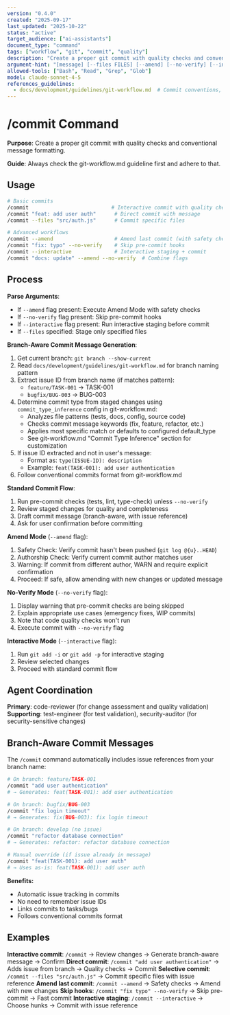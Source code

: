 ```yaml
---
version: "0.4.0"
created: "2025-09-17"
last_updated: "2025-10-22"
status: "active"
target_audience: ["ai-assistants"]
document_type: "command"
tags: ["workflow", "git", "commit", "quality"]
description: "Create a proper git commit with quality checks and conventional message"
argument-hint: "[message] [--files FILES] [--amend] [--no-verify] [--interactive]"
allowed-tools: ["Bash", "Read", "Grep", "Glob"]
model: claude-sonnet-4-5
references_guidelines:
  - docs/development/guidelines/git-workflow.md  # Commit conventions, type inference, branch naming
---
```


# /commit Command

**Purpose**: Create a proper git commit with quality checks and conventional message formatting.

**Guide**: Always check the git-workflow.md guideline first and adhere to that.

## Usage

```bash
# Basic commits
/commit                           # Interactive commit with quality checks
/commit "feat: add user auth"      # Direct commit with message
/commit --files "src/auth.js"      # Commit specific files

# Advanced workflows
/commit --amend                    # Amend last commit (with safety checks)
/commit "fix: typo" --no-verify    # Skip pre-commit hooks
/commit --interactive              # Interactive staging + commit
/commit "docs: update" --amend --no-verify  # Combine flags
```

## Process

**Parse Arguments**:
- If `--amend` flag present: Execute Amend Mode with safety checks
- If `--no-verify` flag present: Skip pre-commit hooks
- If `--interactive` flag present: Run interactive staging before commit
- If `--files` specified: Stage only specified files

**Branch-Aware Commit Message Generation**:
1. Get current branch: `git branch --show-current`
2. Read `docs/development/guidelines/git-workflow.md` for branch naming pattern
3. Extract issue ID from branch name (if matches pattern):
   - `feature/TASK-001` → TASK-001
   - `bugfix/BUG-003` → BUG-003
4. Determine commit type from staged changes using `commit_type_inference` config in git-workflow.md:
   - Analyzes file patterns (tests, docs, config, source code)
   - Checks commit message keywords (fix, feature, refactor, etc.)
   - Applies most specific match or defaults to configured default_type
   - See git-workflow.md "Commit Type Inference" section for customization
5. If issue ID extracted and not in user's message:
   - Format as: `type(ISSUE-ID): description`
   - Example: `feat(TASK-001): add user authentication`
6. Follow conventional commits format from git-workflow.md

**Standard Commit Flow**:
1. Run pre-commit checks (tests, lint, type-check) unless `--no-verify`
2. Review staged changes for quality and completeness
3. Draft commit message (branch-aware, with issue reference)
4. Ask for user confirmation before committing

**Amend Mode** (`--amend` flag):
1. Safety Check: Verify commit hasn't been pushed (`git log @{u}..HEAD`)
2. Authorship Check: Verify current commit author matches user
3. Warning: If commit from different author, WARN and require explicit confirmation
4. Proceed: If safe, allow amending with new changes or updated message

**No-Verify Mode** (`--no-verify` flag):
1. Display warning that pre-commit checks are being skipped
2. Explain appropriate use cases (emergency fixes, WIP commits)
3. Note that code quality checks won't run
4. Execute commit with `--no-verify` flag

**Interactive Mode** (`--interactive` flag):
1. Run `git add -i` or `git add -p` for interactive staging
2. Review selected changes
3. Proceed with standard commit flow

## Agent Coordination

**Primary**: code-reviewer (for change assessment and quality validation)
**Supporting**: test-engineer (for test validation), security-auditor (for security-sensitive changes)

## Branch-Aware Commit Messages

The `/commit` command automatically includes issue references from your branch name:

```bash
# On branch: feature/TASK-001
/commit "add user authentication"
# → Generates: feat(TASK-001): add user authentication

# On branch: bugfix/BUG-003
/commit "fix login timeout"
# → Generates: fix(BUG-003): fix login timeout

# On branch: develop (no issue)
/commit "refactor database connection"
# → Generates: refactor: refactor database connection

# Manual override (if issue already in message)
/commit "feat(TASK-001): add user auth"
# → Uses as-is: feat(TASK-001): add user auth
```

**Benefits:**
- Automatic issue tracking in commits
- No need to remember issue IDs
- Links commits to tasks/bugs
- Follows conventional commits format

## Examples

**Interactive commit**: `/commit` → Review changes → Generate branch-aware message → Confirm
**Direct commit**: `/commit "add user authentication"` → Adds issue from branch → Quality checks → Commit
**Selective commit**: `/commit --files "src/auth.js"` → Commit specific files with issue reference
**Amend last commit**: `/commit --amend` → Safety checks → Amend with new changes
**Skip hooks**: `/commit "fix typo" --no-verify` → Skip pre-commit → Fast commit
**Interactive staging**: `/commit --interactive` → Choose hunks → Commit with issue reference